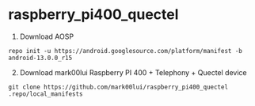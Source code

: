 # raspberry_pi400_quectel

1. Download AOSP
```
repo init -u https://android.googlesource.com/platform/manifest -b android-13.0.0_r15
```

2. Download mark00lui Raspberry PI 400 + Telephony + Quectel device
```
git clone https://github.com/mark00lui/raspberry_pi400_quectel .repo/local_manifests
```
